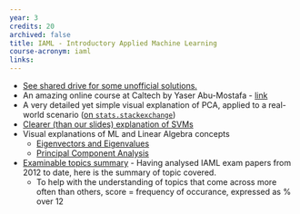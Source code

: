 ```yaml
---
year: 3
credits: 20
archived: false
title: IAML - Introductory Applied Machine Learning
course-acronym: iaml
links:
---
```


- <u>See shared drive for some unofficial solutions.</u>
- An amazing online course at Caltech by Yaser Abu-Mostafa - [link](http://work.caltech.edu/previous.html)
- A very detailed yet simple visual explanation of PCA, applied to a real-world scenario ([on `stats.stackexchange`](https://stats.stackexchange.com/a/140579))
- [Clearer (than our slides) explanation of SVMs](https://people.cs.pitt.edu/~milos/courses/cs2750-Spring03/lectures/class11.pdf)
- Visual explanations of ML and Linear Algebra concepts
  - [Eigenvectors and Eigenvalues](http://setosa.io/ev/eigenvectors-and-eigenvalues/)
  - [Principal Component Analysis](http://setosa.io/ev/principal-component-analysis/)
- [Examinable topics summary](/resources/IAML.jpg) -  Having analysed IAML exam papers from 2012 to date, here is the summary of topic covered.
  - To help with the understanding of topics that come across more often than others, score = frequency of occurance, expressed as % over 12
